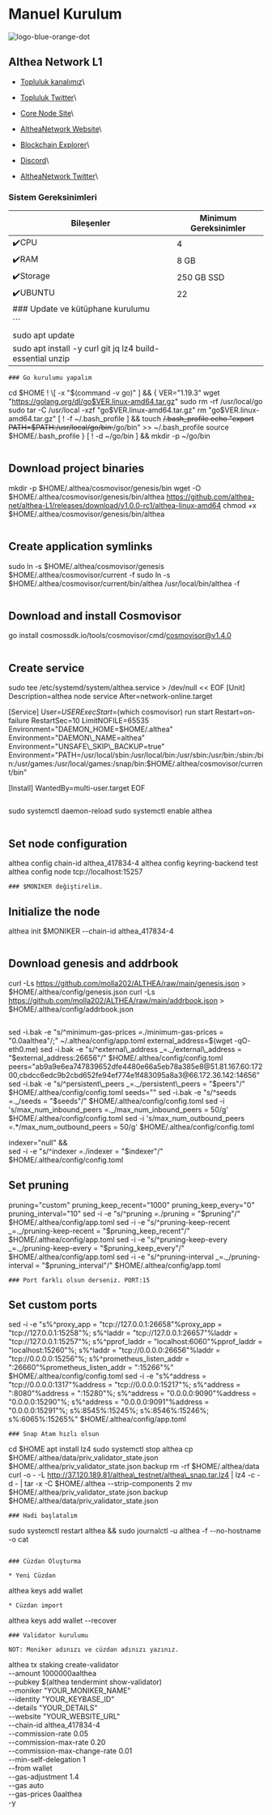 # Manuel Kurulum

![logo-blue-orange-dot](https://github.com/molla202/Babylon/assets/91562185/fdae1a09-6805-4384-9a58-62c279ed89e1)

## Althea Network L1

* [Topluluk kanalımız](https://t.me/corenodechat)\

* [Topluluk Twitter](https://twitter.com/corenodeHQ)\

* [Core Node Site](https://corenode.info/)\

* [AltheaNetwork Website](https://www.althea.net/)\

* [Blockchain Explorer](https://althea.explorers.guru/)\

* [Discord](https://discord.gg/V7NGnHq3)\

* [AltheaNetwork Twitter](https://twitter.com/AltheaNetwork)\


### Sistem Gereksinimleri

| Bileşenler                                                | Minimum Gereksinimler |
| --------------------------------------------------------- | --------------------- |
| ✔️CPU                                                     | 4                     |
| ✔️RAM                                                     | 8 GB                  |
| ✔️Storage                                                 | 250 GB SSD            |
| ✔️UBUNTU                                                  | 22                    |
| ### Update ve kütüphane kurulumu                          |                       |
| \`\`\`                                                    |                       |
| sudo apt update                                           |                       |
| sudo apt install -y curl git jq lz4 build-essential unzip |                       |

```
### Go kurulumu yapalım
```

cd $HOME ! \[ -x "$(command -v go)" ] && { VER="1.19.3" wget "https://golang.org/dl/go$VER.linux-amd64.tar.gz" sudo rm -rf /usr/local/go sudo tar -C /usr/local -xzf "go$VER.linux-amd64.tar.gz" rm "go$VER.linux-amd64.tar.gz" \[ ! -f \~/.bash\_profile ] && touch ~~/.bash\_profile echo "export PATH=$PATH:/usr/local/go/bin:~~/go/bin" >> \~/.bash\_profile source $HOME/.bash\_profile } \[ ! -d \~/go/bin ] && mkdir -p \~/go/bin

```
```

## Download project binaries

mkdir -p $HOME/.althea/cosmovisor/genesis/bin wget -O $HOME/.althea/cosmovisor/genesis/bin/althea https://github.com/althea-net/althea-L1/releases/download/v1.0.0-rc1/althea-linux-amd64 chmod +x $HOME/.althea/cosmovisor/genesis/bin/althea

```
```

## Create application symlinks

sudo ln -s $HOME/.althea/cosmovisor/genesis $HOME/.althea/cosmovisor/current -f sudo ln -s $HOME/.althea/cosmovisor/current/bin/althea /usr/local/bin/althea -f

```
```

## Download and install Cosmovisor

go install cosmossdk.io/tools/cosmovisor/cmd/cosmovisor@v1.4.0

```
```

## Create service

sudo tee /etc/systemd/system/althea.service > /dev/null << EOF \[Unit] Description=althea node service After=network-online.target

\[Service] User=$USER ExecStart=$(which cosmovisor) run start Restart=on-failure RestartSec=10 LimitNOFILE=65535 Environment="DAEMON\_HOME=$HOME/.althea" Environment="DAEMON\_NAME=althea" Environment="UNSAFE\_SKIP\_BACKUP=true" Environment="PATH=/usr/local/sbin:/usr/local/bin:/usr/sbin:/usr/bin:/sbin:/bin:/usr/games:/usr/local/games:/snap/bin:$HOME/.althea/cosmovisor/current/bin"

\[Install] WantedBy=multi-user.target EOF

```
```

sudo systemctl daemon-reload sudo systemctl enable althea

```
```

## Set node configuration

althea config chain-id althea\_417834-4 althea config keyring-backend test althea config node tcp://localhost:15257

```
### $MONIKER değiştirelim.
```

## Initialize the node

althea init $MONIKER --chain-id althea\_417834-4

```
```

## Download genesis and addrbook

curl -Ls https://github.com/molla202/ALTHEA/raw/main/genesis.json > $HOME/.althea/config/genesis.json curl -Ls https://github.com/molla202/ALTHEA/raw/main/addrbook.json > $HOME/.althea/config/addrbook.json

```
```

sed -i.bak -e "s/^minimum-gas-prices _=._/minimum-gas-prices = "0.0aalthea"/;" \~/.althea/config/app.toml external\_address=$(wget -qO- eth0.me) sed -i.bak -e "s/^external\_address _=._/external\_address = "$external\_address:26656"/" $HOME/.althea/config/config.toml peers="ab9a9e6ea747839652dfe4480e66a5eb78a385e8@51.81.167.60:17200,cbdcc6edc9b2cbd652fe94ef774e1f483095a8a3@66.172.36.142:14656" sed -i.bak -e "s/^persistent\_peers _=._/persistent\_peers = "$peers"/" $HOME/.althea/config/config.toml seeds="" sed -i.bak -e "s/^seeds =._/seeds = "$seeds"/" $HOME/.althea/config/config.toml sed -i 's/max\_num\_inbound\_peers =._/max\_num\_inbound\_peers = 50/g' $HOME/.althea/config/config.toml sed -i 's/max\_num\_outbound\_peers =.\*/max\_num\_outbound\_peers = 50/g' $HOME/.althea/config/config.toml

indexer="null" &&\
sed -i -e "s/^indexer _=._/indexer = "$indexer"/" $HOME/.althea/config/config.toml

## Set pruning

pruning="custom" pruning\_keep\_recent="1000" pruning\_keep\_every="0" pruning\_interval="10" sed -i -e "s/^pruning _=._/pruning = "$pruning"/" $HOME/.althea/config/app.toml sed -i -e "s/^pruning-keep-recent _=._/pruning-keep-recent = "$pruning\_keep\_recent"/" $HOME/.althea/config/app.toml sed -i -e "s/^pruning-keep-every _=._/pruning-keep-every = "$pruning\_keep\_every"/" $HOME/.althea/config/app.toml sed -i -e "s/^pruning-interval _=._/pruning-interval = "$pruning\_interval"/" $HOME/.althea/config/app.toml

```
### Port farklı olsun derseniz. PORT:15
```

## Set custom ports

sed -i -e "s%^proxy\_app = "tcp://127.0.0.1:26658"%proxy\_app = "tcp://127.0.0.1:15258"%; s%^laddr = "tcp://127.0.0.1:26657"%laddr = "tcp://127.0.0.1:15257"%; s%^pprof\_laddr = "localhost:6060"%pprof\_laddr = "localhost:15260"%; s%^laddr = "tcp://0.0.0.0:26656"%laddr = "tcp://0.0.0.0:15256"%; s%^prometheus\_listen\_addr = ":26660"%prometheus\_listen\_addr = ":15266"%" $HOME/.althea/config/config.toml sed -i -e "s%^address = "tcp://0.0.0.0:1317"%address = "tcp://0.0.0.0:15217"%; s%^address = ":8080"%address = ":15280"%; s%^address = "0.0.0.0:9090"%address = "0.0.0.0:15290"%; s%^address = "0.0.0.0:9091"%address = "0.0.0.0:15291"%; s%:8545%:15245%; s%:8546%:15246%; s%:6065%:15265%" $HOME/.althea/config/app.toml

```
### Snap Atam hızlı olsun
```

cd $HOME apt install lz4 sudo systemctl stop althea cp $HOME/.althea/data/priv\_validator\_state.json $HOME/.althea/priv\_validator\_state.json.backup rm -rf $HOME/.althea/data curl -o - -L http://37.120.189.81/althea\_testnet/althea\_snap.tar.lz4 | lz4 -c -d - | tar -x -C $HOME/.althea --strip-components 2 mv $HOME/.althea/priv\_validator\_state.json.backup $HOME/.althea/data/priv\_validator\_state.json

```
### Hadi başlatalım
```

sudo systemctl restart althea && sudo journalctl -u althea -f --no-hostname -o cat

```

### Cüzdan Oluşturma

* Yeni Cüzdan
```

althea keys add wallet

```
* Cüzdan import
```

althea keys add wallet --recover

```
### Validator kurulumu

NOT: Moniker adınızı ve cüzdan adınızı yazınız.
```

althea tx staking create-validator\
\--amount 1000000aalthea\
\--pubkey $(althea tendermint show-validator)\
\--moniker "YOUR\_MONIKER\_NAME"\
\--identity "YOUR\_KEYBASE\_ID"\
\--details "YOUR\_DETAILS"\
\--website "YOUR\_WEBSITE\_URL"\
\--chain-id althea\_417834-4\
\--commission-rate 0.05\
\--commission-max-rate 0.20\
\--commission-max-change-rate 0.01\
\--min-self-delegation 1\
\--from wallet\
\--gas-adjustment 1.4\
\--gas auto\
\--gas-prices 0aalthea\
-y

```
```
